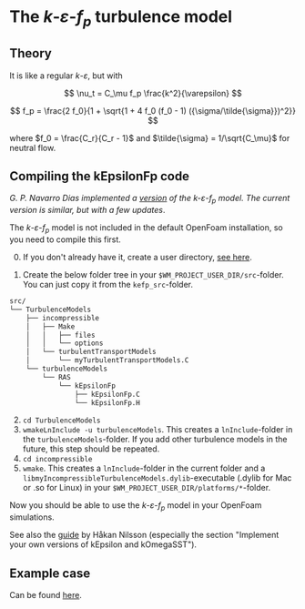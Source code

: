 # The $k$-$`\varepsilon`$-$`f_p`$ turbulence model

## Theory
It is like a regular $k$-$`\varepsilon`$, but with

$$
\nu_t = C_\mu f_p \frac{k^2}{\varepsilon}
$$

$$
f_p = \frac{2 f_0}{1 + \sqrt{1 + 4 f_0 (f_0 - 1) ({\sigma/\tilde{\sigma}})^2}}
$$

where $f_0 = \frac{C_r}{C_r - 1}$ and $\tilde{\sigma} = 1/\sqrt{C_\mu}$ for neutral flow.


## Compiling the kEpsilonFp code

*G. P. Navarro Dias implemented a [version](https://www.researchgate.net/publication/340929542_code_available_k-epsilon-fp_turbulence_model_for_OpenFOAM_41_and_OpenFOAM_v2012_From_van_dar_Laan_et_al_2015) of the $`k`$-$`\varepsilon`$-$`f_p`$ model. The current version is similar, but with a few updates*. 



The $k$-$`\varepsilon`$-$`f_p`$ model is not included in the default OpenFoam installation, so you need to compile this first. 

0. If you don't already have it, create a user directory, [see here](https://github.com/mchba/actuatorDiskFoam/tree/main?tab=readme-ov-file#actuator-disk-ad-compilation).

1. Create the below folder tree in your `$WM_PROJECT_USER_DIR/src`-folder. You can just copy it from the `kefp_src`-folder.


```bash 
src/
└── TurbulenceModels
    ├── incompressible
    │   ├── Make
    │   │   ├── files
    │   │   └── options
    │   └── turbulentTransportModels
    │       └── myTurbulentTransportModels.C
    └── turbulenceModels
        └── RAS
            └── kEpsilonFp
                ├── kEpsilonFp.C
                └── kEpsilonFp.H
```

2. `cd TurbulenceModels`
3. `wmakeLnInclude -u turbulenceModels`. This creates a `lnInclude`-folder in the `turbulenceModels`-folder. If you add other turbulence models in the future, this step should be repeated.
4. `cd incompressible`
5. `wmake`. This creates a `lnInclude`-folder in the current folder and a `libmyIncompressibleTurbulenceModels.dylib`-executable (.dylib for Mac or .so for Linux) in your `$WM_PROJECT_USER_DIR/platforms/*`-folder.  

Now you should be able to use the $k$-$`\varepsilon`$-$`f_p`$ model in your OpenFoam simulations.

See also the [guide](https://onlinelibrary.wiley.com/doi/abs/10.1002/we.1736)  by Håkan Nilsson (especially the section "Implement your own versions of kEpsilon and kOmegaSST").

## Example case

Can be found [here](https://github.com/mchba/actuatorDiskFoam/tree/main/examples/single_turbine_kefp).
